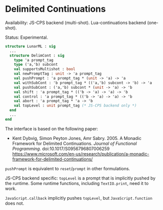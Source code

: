 # Delimited Continuations

Availability: JS-CPS backend (multi-shot). Lua-continuations backend (one-shot).

Status: Experimental.

```sml
structure LunarML : sig
  ...
  structure DelimCont : sig
    type 'a prompt_tag
    type ('a,'b) subcont
    val supportsMultishot : bool
    val newPromptTag : unit -> 'a prompt_tag
    val pushPrompt : 'a prompt_tag * (unit -> 'a) -> 'a
    val withSubCont : 'b prompt_tag * (('a,'b) subcont -> 'b) -> 'a
    val pushSubCont : ('a,'b) subcont * (unit -> 'a) -> 'b
    val shift : 'a prompt_tag * (('b -> 'a) -> 'a) -> 'b
    val control : 'a prompt_tag * (('b -> 'a) -> 'a) -> 'b
    val abort : 'a prompt_tag * 'a -> 'b
    val topLevel : unit prompt_tag (* JS-CPS backend only *)
  end
  ...
end
```

The interface is based on the following paper:

* Kent Dybvig, Simon Peyton Jones, Amr Sabry. 2005. A Monadic Framework for Delimited Continuations. *Journal of Functional Programming*. doi:10.1017/S0956796807006259 <https://www.microsoft.com/en-us/research/publication/a-monadic-framework-for-delimited-continuations/>

`pushPrompt` is equivalent to `reset`/`prompt` in other formulations.

JS-CPS backend specific: `topLevel` is a prompt that is implicitly pushed by the runtime. Some runtime functions, including `TextIO.print`, need it to work.

`JavaScript.callback` implicitly pushes `topLevel`, but `JavaScript.function` does not.
